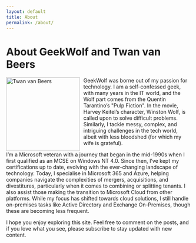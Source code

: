```yaml
---
layout: default
title: About
permalink: /about/
---
```


<h1>About GeekWolf and Twan van Beers</h1>

<div align="left">
  <img src="/assets/images/about-twan.jpg" alt="Twan van Beers" style="float: left; margin-right: 10px; width:200px" />
 

<p>GeekWolf was borne out of my passion for technology.  I am a self-confessed geek, with many years in the IT world, and the Wolf part comes from the Quentin Tarantino’s "Pulp Fiction".   In the movie, Harvey Keitel’s character, Winston Wolf, is called upon to solve difficult problems. Similarly, I tackle messy, complex, and intriguing challenges in the tech world, albeit with less bloodshed (for which my wife is grateful).</p>

<p>I’m a Microsoft veteran with a journey that began in the mid-1990s when I first qualified as an MCSE on Windows NT 4.0. Since then, I’ve kept my certifications up to date, evolving with the ever-changing landscape of technology.  Today, I specialise in Microsoft 365 and Azure, helping companies navigate the complexities of mergers, acquisitions, and divestitures, particularly when it comes to combining or splitting tenants. I also assist those making the transition to Microsoft Cloud from other platforms. While my focus has shifted towards cloud solutions, I still handle on-premises tasks like Active Directory and Exchange On-Premises, though these are becoming less frequent.</p>


<p>I hope you enjoy exploring this site. Feel free to comment on the posts, and if you love what you see, please subscribe to stay updated with new content.</p>
</div>

